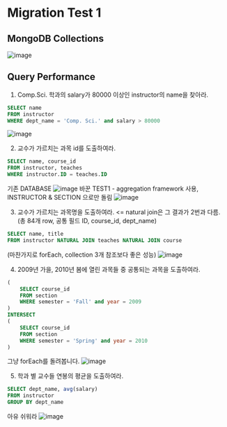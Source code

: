 # Migration Test 1

## MongoDB Collections
![image](https://user-images.githubusercontent.com/22045163/83442731-9d014a80-a483-11ea-9723-668caba5d8bf.png)

## Query Performance

1. Comp.Sci. 학과의 salary가 80000 이상인 instructor의 name을 찾아라.
```SQL
SELECT name
FROM instructor
WHERE dept_name = 'Comp. Sci.' and salary > 80000
```
![image](https://user-images.githubusercontent.com/22045163/83442844-cf12ac80-a483-11ea-842d-5709dd2275f8.png)

2. 교수가 가르치는 과목 id를 도출하여라.
```SQL
SELECT name, course_id
FROM instructor, teaches
WHERE instructor.ID = teaches.ID
```
기존 DATABASE
![image](https://user-images.githubusercontent.com/22045163/83442969-f6697980-a483-11ea-94da-1020e91253dd.png)
바꾼 TEST1 - aggregation framework 사용, INSTRUCTOR & SECTION 으로만 돌림
![image](https://user-images.githubusercontent.com/22045163/83443064-19942900-a484-11ea-84fd-81743a6bf030.png)

3. 교수가 가르치는 과목명을 도출하여라. <= natural join은 그 결과가 2번과 다름. (총 84개 row, 공통 필드 ID, course_id, dept_name)
```SQL
SELECT name, title
FROM instructor NATURAL JOIN teaches NATURAL JOIN course
```
(마찬가지로 forEach, collection 3개 참조보다 좋은 성능)
![image](https://user-images.githubusercontent.com/22045163/83443314-7db6ed00-a484-11ea-86a1-3eda7eb7b71d.png)

4. 2009년 가을, 2010년 봄에 열린 과목들 중 공통되는 과목을 도출하여라.
```SQL
(
    SELECT course_id
    FROM section 
    WHERE semester = 'Fall' and year = 2009
)
INTERSECT
(
    SELECT course_id
    FROM section
    WHERE semester = 'Spring' and year = 2010
)
```
그냥 forEach를 돌려봅니다.
![image](https://user-images.githubusercontent.com/22045163/83443528-dab2a300-a484-11ea-8fb9-46744c3d63ed.png)

5. 학과 별 교수들 연봉의 평균을 도출하여라.
```SQL
SELECT dept_name, avg(salary)
FROM instructor
GROUP BY dept_name
```
아유 쉬워라
![image](https://user-images.githubusercontent.com/22045163/83443695-25341f80-a485-11ea-965b-910c012e8edb.png)
